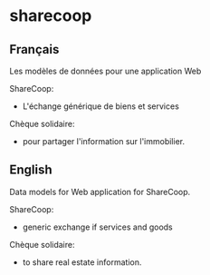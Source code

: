 # sharecoop
## Français
Les modèles de données pour une application Web

ShareCoop:
- L'échange générique de biens et services

Chèque solidaire:
- pour partager l'information sur l'immobilier.

## English
Data models for Web application for ShareCoop.

ShareCoop:
- generic exchange if services and goods

Chèque solidaire:
- to share real estate information.

